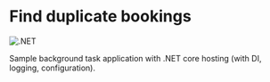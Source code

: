 # Find duplicate bookings

![.NET](https://github.com/Arnab-Developer/find-duplicate-bookings/workflows/.NET/badge.svg?branch=master)

Sample background task application with .NET core hosting (with DI, logging, configuration).
